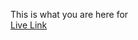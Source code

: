 This is what you are here for <br>
<a href="https://soumik45.github.io/PHero_Assignment2/">Live Link </a>
